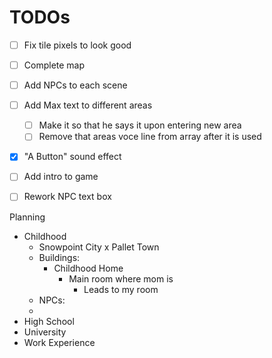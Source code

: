 # TODOs

- [ ] Fix tile pixels to look good
- [ ] Complete map
- [ ] Add NPCs to each scene
- [ ] Add Max text to different areas
  - [ ] Make it so that he says it upon entering new area
  - [ ] Remove that areas voce line from array after it is used
- [X] "A Button" sound effect
- [ ] Add intro to game
- [ ] Rework NPC text box



Planning
- Childhood
  - Snowpoint City x Pallet Town
  - Buildings:
    - Childhood Home
      - Main room where mom is 
        - Leads to my room
  - NPCs:
  - 
- High School
- University
- Work Experience